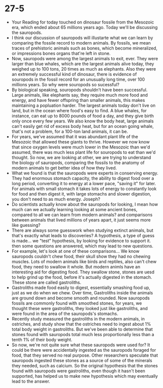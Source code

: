 # 27-5

+ Your Reading for today touched on dinosaur fossile from the Mesozoic era, which ended about 65 millions years ago. Today we'll be discussing the sauropods.
+ I think our discussion of sauropods will illustarte what we can learn by comparing the fossile record to modern animals. By fossils, we mean traces of prehistoric animals such as bones, which become mineralized, or impressions bones organs that're left in stone.
+ Now, sauropods were among the largest animals to exit, ever. They were larger than blue whales, which are the largest animals alive today, they weighed up to 100 tons, 20 times as much as elephants. Also they were an extremely successful kind of dinosaur, there is evidence of souropods in the fossil record for an unusually long time, over 100 millions years. So why were souropods so sucessful?
+ By biological speaking, souropods shouldn't have been successful. Large animals, like elephants say, they require much more food and energy, and have fewer offspring than smaller animals, this makes maintaining a popluation harder. The largest animals today don't live on land, but in the ocean where food's easy to find. A blue whales, for instance, can eat up to 8000 pounds of food a day, and they give birth only once every few years. We also know the body heat, large animals can't easily get rid of excess body heat, but for an ocean going whale, that's not a problem, for a 100-ton land animals, it can be.
+ For years, we've assumed that it was abundant plant life of the Mesozoic that allowed these giants to thrive. However we now know that since oxygen levels were much lower in the Mesozoic than we'd assumed, there was much less plant life for souropods to eat than we'd thought. So now, we are looking at other, we are trying to understand the biology of sauropods, comparing the fossils to the anatomy of modern animals to get better idea of how they lived.
+ What we found is that the sauropods were experts in conserving energy. They had enormous stomach capacity, the ability to digest food over a long period, converting it to energy at a lower pace, "saving it" for later. For animals with small stomach it takes lots of energy to constantly look for food and then digest it, with large stomachs and slower digestion, you don't need to as much energy. Joseph?
+ Do scientists actually know about the sauropods for looking, I mean how much can we actually learning looking at some ancient bones, compared to all we can learn from modern animals? and comparisons between animals that lived millions of years apart, it just seems more like guessing?
+ There are always some guesswork when studying extinct animals, but that's exactly what leads to discoveries? A hypothesis, a type of guess is made... we "test" hypothesis, by looking for evidence to support it. then some questions are answered, which may lead to new questions.
+ For example, let's look at one of these comparisons... We know sauropods couldn't chew food, their skull show they had no chewing muscles. Lots of modern animals like birds and reptiles, also can't chew food, they need to swallow it whole. But modern animls have an interesting aid for digesting food. They swallow stone, stones are uesd to help grind up the food, before it's actually digested in the stomach. These stone are called gastroliths.
+ Gastroliths made food easily to digest, essentially smashing food up, just as we do when we chew. Over time, Gastroliths inside the animals are ground down and become smooth and rounded. Now sauropods fossils are commonly found with smoothed stones, for years, we thought these were gastroliths, they looked just like gastroliths, and were found in the area of the sauropods's stomachs.
+ Recently study measured the gastroliths in the modern animals, in ostriches, and study show that the ostriches need to ingest about 1% total body weight in gastroliths. But we've been able to determine that stones found with sauropods total much less proportionally less than a tenth 1% of their body weight.
+ So now, we're not quite sure what these sauropods were used for? It could be there were accidentally ingested as the sauropods foraged for food, that they served no real purpose. Other researchers speculate that sauropods ingested these stones as a source of some of the minerals they needed, such as calcium. So the original hypothesis that the stones found with sauropods were gastroliths, even though it hasn't been supported, has helped us to make new hypothesis which may eventually lead to the answer.